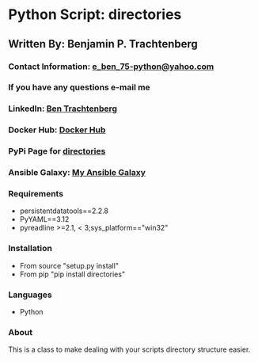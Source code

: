 # Python Script: directories

## Written By: Benjamin P. Trachtenberg 

### Contact Information:  e_ben_75-python@yahoo.com
### If you have any questions e-mail me

### LinkedIn: [Ben Trachtenberg](https://www.linkedin.com/in/ben-trachtenberg-3a78496)
### Docker Hub: [Docker Hub](https://hub.docker.com/r/btr1975)
### PyPi Page for [directories](https://pypi.python.org/pypi/directories)
### Ansible Galaxy: [My Ansible Galaxy](https://galaxy.ansible.com/btr1975/)

### Requirements

* persistentdatatools==2.2.8
* PyYAML==3.12
* pyreadline >=2.1, < 3;sys_platform=="win32"

### Installation

* From source "setup.py install"
* From pip "pip install directories"

### Languages

* Python

### About

This is a class to make dealing with your scripts directory structure easier.
